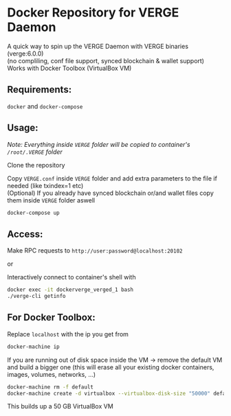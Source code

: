 # Docker Repository for VERGE Daemon

A quick way to spin up the VERGE Daemon with VERGE binaries (verge:6.0.0)  
(no compliling, conf file support, synced blockchain & wallet support)  
Works with Docker Toolbox (VirtualBox VM)

## Requirements:

`docker` and `docker-compose`  

## Usage:

*Note: Everything inside `VERGE` folder will be copied to container's `/root/.VERGE` folder*

Clone the repository

Copy `VERGE.conf` inside `VERGE` folder and add extra parameters to the file if needed (like txindex=1 etc)  
(Optional) If you already have synced blockchain or/and wallet files copy them inside `VERGE` folder aswell  
```sh
docker-compose up
```

## Access:

Make RPC requests to `http://user:password@localhost:20102`  

or  

Interactively connect to container's shell with 
```sh
docker exec -it dockerverge_verged_1 bash
./verge-cli getinfo
```



## For Docker Toolbox:
Replace `localhost` with the ip you get from

```sh
docker-machine ip
```

If you are running out of disk space inside the VM -> remove the default VM and build a bigger one (this will erase all your existing docker containers, images, volumes, networks, ...)

```sh
docker-machine rm -f default
docker-machine create -d virtualbox --virtualbox-disk-size "50000" default
```

This builds up a 50 GB VirtualBox VM


